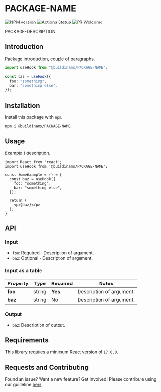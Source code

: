 # PACKAGE-NAME

[![NPM version][npm-image]][npm-url]
[![Actions Status][ci-image]][ci-url]
[![PR Welcome][npm-downloads-image]][npm-downloads-url]

PACKAGE-DESCRIPTION

## Introduction

Package introduction, couple of paragraphs.

```typescript
import useHook from "@buildinams/PACKAGE-NAME";

const baz = useHook({
  foo: "something",
  bar: "something else",
});
```

## Installation

Install this package with `npm`.

```bash
npm i @buildinams/PACKAGE-NAME
```

## Usage

Example 1 description.

```tsx
import React from 'react';
import useHook from '@buildinams/PACKAGE-NAME';

const SomeExample = () = {
  const baz = useHook({
    foo: "something",
    bar: "something else",
  });

  return (
    <p>{baz}</p>
  );
}
```

## API

### Input

- `foo`: Required - Description of argument.
- `baz`: Optional - Description of argument.

### Input as a table

| Property | Type   | Required | Notes                    |
| -------- | ------ | -------- | ------------------------ |
| **foo**  | string | **Yes**  | Description of argument. |
| **baz**  | string | No       | Description of argument. |

### Output

- `baz`: Description of output.

## Requirements

This library requires a minimum React version of `17.0.0`.

## Requests and Contributing

Found an issue? Want a new feature? Get involved! Please contribute using our guideline [here](https://github.com/buildinamsterdam/PACKAGE-NAME/blob/main/CONTRIBUTING.md).

[npm-image]: https://img.shields.io/npm/v/@buildinams/PACKAGE-NAME.svg?style=flat-square&logo=react
[npm-url]: https://npmjs.org/package/@buildinams/PACKAGE-NAME
[ci-image]: https://github.com/buildinamsterdam/PACKAGE-NAME/actions/workflows/test.yml/badge.svg
[ci-url]: https://github.com/buildinamsterdam/PACKAGE-NAME/actions
[npm-downloads-image]: https://img.shields.io/npm/dm/@buildinams/PACKAGE-NAME.svg
[npm-downloads-url]: https://npmcharts.com/compare/@buildinams/PACKAGE-NAME?minimal=true
